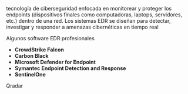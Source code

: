 tecnología de ciberseguridad enfocada en monitorear y proteger los endpoints (dispositivos finales como computadoras, laptops, servidores, etc.) dentro de una red. Los sistemas EDR se diseñan para detectar, investigar y responder a amenazas cibernéticas en tiempo real

Algunos software EDR profesionales
- **CrowdStrike Falcon**
- **Carbon Black**
- **Microsoft Defender for Endpoint**
- **Symantec Endpoint Detection and Response**
- **SentinelOne**

Qradar

